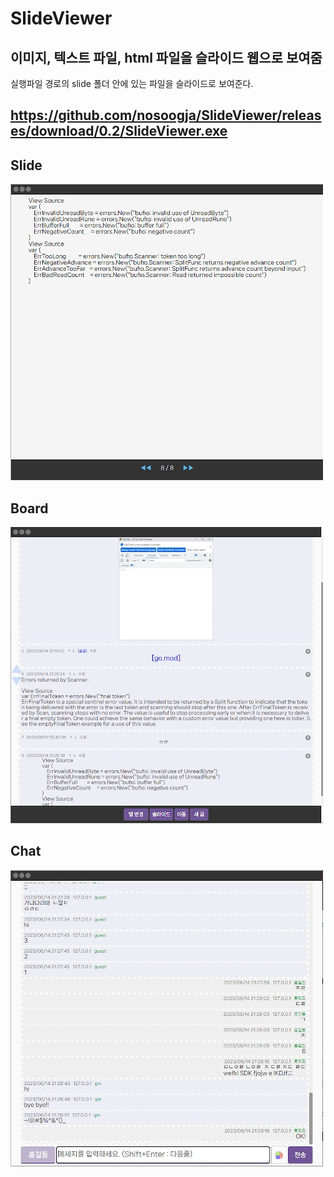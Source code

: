 # SlideViewer
이미지, 텍스트 파일, html 파일을 슬라이드 웹으로 보여줌
---------------------
실행파일 경로의 slide 폴더 안에 있는 파일을 슬라이드로 보여준다.

https://github.com/nosoogja/SlideViewer/releases/download/0.2/SlideViewer.exe
-----------------------
## Slide
![result()](doc/3.jpg)

## Board
![result()](doc/1.jpg)

## Chat
![result()](doc/2.jpg)

